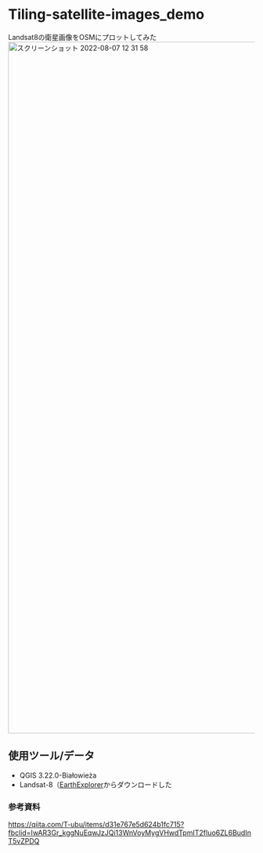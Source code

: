 # Tiling-satellite-images_demo
Landsat8の衛星画像をOSMにプロットしてみた
<img width="1410" alt="スクリーンショット 2022-08-07 12 31 58" src="https://user-images.githubusercontent.com/29940264/183273926-35f7ab8d-3b89-40f8-8406-7ce0831cc821.png">

## 使用ツール/データ
- QGIS 3.22.0-Białowieża
- Landsat-8（[EarthExplorer](https://earthexplorer.usgs.gov/)からダウンロードした


### 参考資料
https://qiita.com/T-ubu/items/d31e767e5d624b1fc715?fbclid=IwAR3Gr_kggNuEqwJzJQi13WnVoyMygVHwdTpmIT2fIuo6ZL6BudInT5vZPDQ
